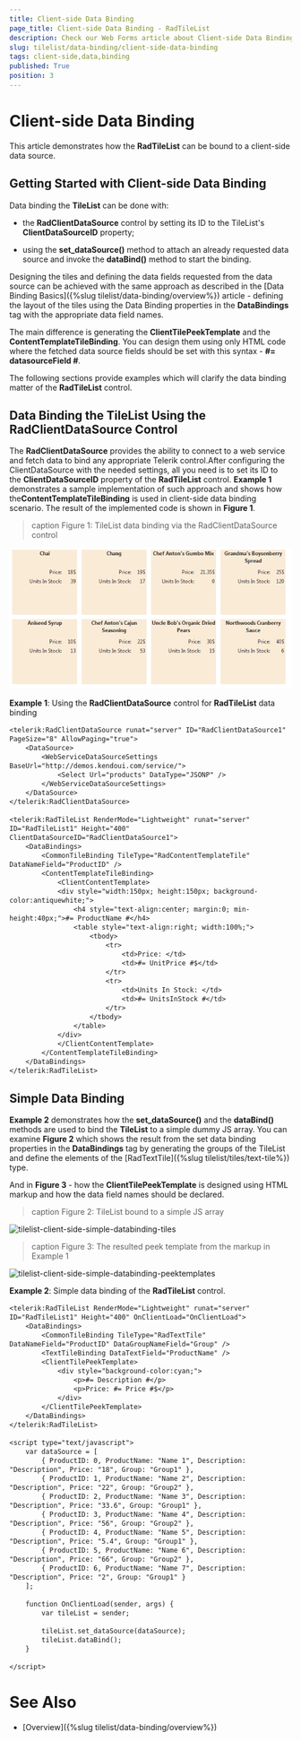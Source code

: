 ```yaml
---
title: Client-side Data Binding
page_title: Client-side Data Binding - RadTileList
description: Check our Web Forms article about Client-side Data Binding.
slug: tilelist/data-binding/client-side-data-binding
tags: client-side,data,binding
published: True
position: 3
---
```


# Client-side Data Binding



This article demonstrates how the **RadTileList** can be bound to a client-side data source.

## Getting Started with Client-side Data Binding

Data binding the **TileList** can be done with:

* the **RadClientDataSource** control by setting its ID to the TileList's **ClientDataSourceID** property;

* using the **set_dataSource()** method to attach an already requested data source and invoke the **dataBind()** method to start the binding.

Designing the tiles and defining the data fields requested from the data source can be achieved with the same approach as described in the	[Data Binding Basics]({%slug tilelist/data-binding/overview%}) article - defining the layout of the tiles using the Data Binding properties in the **DataBindings** tag with the appropriate data field names.

The main difference is generating the **ClientTilePeekTemplate** and the **ContentTemplateTileBinding**. You can design them using only HTML code where the fetched data source fields should be set with this syntax - **#= datasourceField #**.

The following sections provide examples which will clarify the data binding matter of the **RadTileList** control.

## Data Binding the TileList Using the RadClientDataSource Control

The **RadClientDataSource** provides the ability to connect to a web service and fetch data to bind any appropriate Telerik control.After configuring the ClientDataSource with the needed settings, all you need is to set its ID to the **ClientDataSourceID** property of the **RadTileList** control. **Example 1** demonstrates a sample implementation of such approach and shows how the**ContentTemplateTileBinding** is used in client-side data binding scenario. The result of the implemented code is shown in **Figure 1**.

>caption Figure 1: TileList data binding via the RadClientDataSource control

![tilelist-client-side-databinding-with-radclientdatasource](images/ClientSide-DataBinding/tilelist-client-side-databinding-with-radclientdatasource.png)

**Example 1**: Using the **RadClientDataSource** control for **RadTileList** data binding

````ASP.NET
<telerik:RadClientDataSource runat="server" ID="RadClientDataSource1" PageSize="8" AllowPaging="true">
	<DataSource>
		<WebServiceDataSourceSettings BaseUrl="http://demos.kendoui.com/service/">
			<Select Url="products" DataType="JSONP" />
		</WebServiceDataSourceSettings>
	</DataSource>
</telerik:RadClientDataSource>

<telerik:RadTileList RenderMode="Lightweight" runat="server" ID="RadTileList1" Height="400" ClientDataSourceID="RadClientDataSource1">
	<DataBindings>
		<CommonTileBinding TileType="RadContentTemplateTile" DataNameField="ProductID" />
		<ContentTemplateTileBinding>
			<ClientContentTemplate>
			<div style="width:150px; height:150px; background-color:antiquewhite;">
				<h4 style="text-align:center; margin:0; min-height:40px;">#= ProductName #</h4>
				<table style="text-align:right; width:100%;">
					<tbody>
						<tr>
							<td>Price: </td>
							<td>#= UnitPrice #$</td>
						</tr>
						<tr>
							<td>Units In Stock: </td>
							<td>#= UnitsInStock #</td>
						</tr>
					</tbody>
				</table>
			</div>
			</ClientContentTemplate>
		</ContentTemplateTileBinding>
	</DataBindings>
</telerik:RadTileList>
````



## Simple Data Binding

**Example 2** demonstrates how the **set_dataSource()** and the **dataBind()** methods are used to bind the **TileList** to a simple dummy JS array. You can examine **Figure 2** which shows the result from the set data binding properties in the **DataBindings** tag by generating the groups of the TileList and	define the elements of the [RadTextTile]({%slug tilelist/tiles/text-tile%}) type.

And in **Figure 3** - how the **ClientTilePeekTemplate** is designed using HTML markup and how the	data field names should be declared.

>caption Figure 2: TileList bound to a simple JS array

![tilelist-client-side-simple-databinding-tiles](images/ClientSide-DataBinding/tilelist-client-side-simple-databinding-tiles.png)

>caption Figure 3: The resulted peek template from the markup in Example 1

![tilelist-client-side-simple-databinding-peektemplates](images/ClientSide-DataBinding/tilelist-client-side-simple-databinding-peektemplates.png)

**Example 2**: Simple data binding of the **RadTileList** control.

````ASP.NET
<telerik:RadTileList RenderMode="Lightweight" runat="server" ID="RadTileList1" Height="400" OnClientLoad="OnClientLoad">
	<DataBindings>
		<CommonTileBinding TileType="RadTextTile" DataNameField="ProductID" DataGroupNameField="Group" />
		<TextTileBinding DataTextField="ProductName" />
		<ClientTilePeekTemplate>
			<div style="background-color:cyan;">
				<p>#= Description #</p>
				<p>Price: #= Price #$</p>
			</div>
		</ClientTilePeekTemplate>
	</DataBindings>
</telerik:RadTileList>

<script type="text/javascript">
	var dataSource = [
		{ ProductID: 0, ProductName: "Name 1", Description: "Description", Price: "18", Group: "Group1" },
		{ ProductID: 1, ProductName: "Name 2", Description: "Description", Price: "22", Group: "Group2" },
		{ ProductID: 2, ProductName: "Name 3", Description: "Description", Price: "33.6", Group: "Group1" },
		{ ProductID: 3, ProductName: "Name 4", Description: "Description", Price: "56", Group: "Group2" },
		{ ProductID: 4, ProductName: "Name 5", Description: "Description", Price: "5.4", Group: "Group1" },
		{ ProductID: 5, ProductName: "Name 6", Description: "Description", Price: "66", Group: "Group2" },
		{ ProductID: 6, ProductName: "Name 7", Description: "Description", Price: "2", Group: "Group1" }
	];

	function OnClientLoad(sender, args) {
		var tileList = sender;

		tileList.set_dataSource(dataSource);
		tileList.dataBind();
	}

</script>
````



# See Also

 * [Overview]({%slug tilelist/data-binding/overview%})
